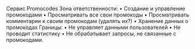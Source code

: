 Сервис Promoсodes
Зона ответственности:
•	Создание и управление промокодами
•	Просматривать все свои промокоды
•	Просматривать комментарии к своим промокодам (удалять их?)
•	Хранение данных о промокодах
Границы:
•	Не управляет данными пользователей
•	Не проводит статистику
•	Не обрабатывает запросы, не связанные с промокодами.


